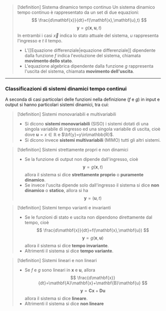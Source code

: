 > [!definition] Sistema dinamico tempo continuo
> Un sistema dinamico tempo continuo è rappresentato da un set di due equazioni:
> $$
> \frac{d\mathbf{x}}{dt}=f(\mathbf{x},\mathbf{u},t)
> $$
> $$
> \mathbf{y}=g(\mathbf{x},\mathbf{u},t)
> $$
> In entrambi i casi $\vec{x}$ indica lo stato attuale del sistema, $u$ rappresenta l'ingresso e $t$ il tempo.
> * L'[[Equazione differenziale|equazione differenziale]] dipendente dalla funzione $f$ indica l'evoluzione del sistema, chiamata **movimento dello stato**.
> * L'equazione algebrica dipendente dalla funzione $g$ rappresenta l'uscita del sistema, chiamata **movimento dell'uscita**.
---
### Classificazioni di sistemi dinamici tempo continui
A seconda di casi particolari delle funzioni nella definizione ($f$ e $g$) in input e output si hanno particolari sistemi dinamici, tra cui:
> [!definition] Sistemi monovariabili e multivariabili
> * Si dicono **sistemi monovariabili** (SISO) i sistemi dotati di una singola variabile di ingresso ed una singola variabile di uscita, cioè dove $\mathbf{u}=x\in\mathbb{R}$ e $\bf{y}=y\in\mathbb{R}$.
> * Si dicono invece **sistemi multivariabili** (MIMO) tutti gli altri sistemi.

> [!definition] Sistemi strettamente propri e non dinamici
> * Se la funzione di output non dipende dall'ingresso, cioè
> $$
> \mathbf{y}=g(\mathbf{x},t)
> $$
> allora il sistema si dice **strettamente proprio** o **puramente dinamico**.
> * Se invece l'uscita dipende solo dall'ingresso il sistema si dice **non dinamico** o **statico**, allora si ha
> $$
> \mathbf{y}=(\mathbf{u},t)
> $$

> [!definition] Sistemi tempo varianti e invarianti
> * Se le funzioni di stato e uscita non dipendono direttamente dal tempo, cioè
> $$
> \frac{d\mathbf{x}}{dt}=f(\mathbf{x},\mathbf{u})
> $$
> $$
> \mathbf{y}=g(\mathbf{x},\mathbf{u})
> $$
> allora il sistema si dice **tempo invariante**.
> * Altrimenti il sistema si dice **tempo variante**.

> [!definition] Sistemi lineari e non lineari
> * Se $f$ e $g$ sono lineari in $\mathbf{x}$ e $\mathbf{u}$, allora 
> $$
> \frac{d\mathbf{x}}{dt}=\mathbf{A}\mathbf{x}+\mathbf{B}\mathbf{u}
> $$
> $$
> \mathbf{y}=\mathbf{C}\mathbf{x}+\mathbf{D}\mathbf{u}
> $$
> allora il sistema si dice **lineare**.
> * Altrimenti il sistema si dice **non lineare**